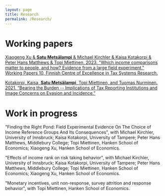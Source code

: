 ```yaml
---
layout: page
title: Research
permalink: /Research/
---
```


# Working papers

[Xiaogeng Xu & **Satu Metsälampi** & Michael Kirchler & Kaisa Kotakorpi & Peter Hans Matthews & Topi Miettinen, 2023. "Which income comparisons matter to people, and how? Evidence from a large field experiment," Working Papers 10, Finnish Centre of Excellence in Tax Systems Research.](https://verotutkimus.fi/verotutkimus/wp-content/uploads/2023/05/FIT-WP-10-Which-income-comparisons-matter-to-people-and-why-110523.pdf)

[Kotakorpi, Kaisa, **Satu Metsälampi**, Topi Miettinen, and Tuomas Nurminen. 2021. “Bearing the Burden -- Implications of Tax Reporting Institutions and Image Concerns on Evasion and Incidence.”](https://drive.google.com/file/d/16nbBZeHjeCzdkAnwBGxNZV9sS_EEgbBH/view)


# Work in progress

"Finding the Right Pond: Field Experimental Evidence On The Choice of Income Reference Groups And Its Consequences", with Michael Kirchler, University of Innsbruck; Kaisa Kotakorpi, University of Tampere; Peter Hans Matthews, Middlebury College; Topi Miettinen, Hanken School of Economics; Xiaogeng Xu, Hanken School of Economics.

"Effects of income rank on risk taking behavior", with Michael Kirchler, University of Innsbruck; Kaisa Kotakorpi, University of Tampere; Peter Hans Matthews, Middlebury College; Topi Miettinen, Hanken School of Economics; Xiaogeng Xu, Hanken School of Economics.

"Monetary incentives, unit non-response, survey attrition and response behavior", with Topi Miettinen, Hanken School of Economics.

